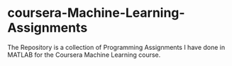 # coursera-Machine-Learning-Assignments
The Repository is a collection of Programming Assignments I have done in MATLAB for the Coursera Machine Learning course.
